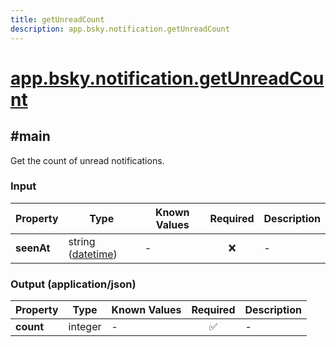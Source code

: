 ```yaml
---
title: getUnreadCount
description: app.bsky.notification.getUnreadCount
---
```


# [app.bsky.notification.getUnreadCount](https://github.com/myConsciousness/atproto.dart/blob/main/lexicons/app/bsky/notification/getUnreadCount.json)

## #main

Get the count of unread notifications.

### Input

| Property | Type | Known Values | Required | Description |
| --- | --- | --- | :---: | --- |
| **seenAt** | string ([datetime](https://atproto.com/specs/lexicon#datetime)) | - | ❌ | - |

### Output (application/json)

| Property | Type | Known Values | Required | Description |
| --- | --- | --- | :---: | --- |
| **count** | integer | - | ✅ | - |
